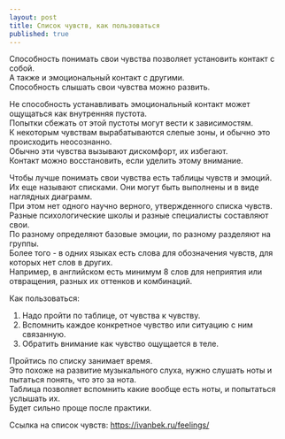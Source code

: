 ```yaml
---
layout: post
title: Список чувств, как пользоваться
published: true
---
```

Способность понимать свои чувства позволяет установить контакт с собой.\
А также и эмоциональный контакт с другими.\
Способность слышать свои чувства можно развить.

Не способность устанавливать эмоциональный контакт может ощущаться как внутренняя пустота.\
Попытки сбежать от этой пустоты могут вести к зависимостям.\
К некоторым чувствам вырабатываются слепые зоны, и обычно это происходить неосознанно.\
Обычно эти чувства вызывают дискомфорт, их избегают.\
Контакт можно восстановить, если уделить этому внимание.

Чтобы лучше понимать свои чувства есть таблицы чувств и эмоций.\
Их еще называют списками. Они могут быть выполнены и в виде наглядных диаграмм.\
При этом нет одного научно верного, утвержденного списка чувств.\
Разные психологические школы и разные специалисты составляют свои.\
По разному определяют базовые эмоции, по разному разделяют на группы.\
Более того - в одних языках есть слова для обозначения чувств, для которых нет слов в других.\
Например, в английском есть минимум 8 слов для неприятия или отвращения, разных их оттенков и комбинаций.

Как пользоваться:
1. Надо пройти по таблице, от чувства к чувству.
2. Вспомнить каждое конкретное чувство или ситуацию с ним связанную.
3. Обратить внимание как чувство ощущается в теле.

Пройтись по списку занимает время.\
Это похоже на развитие музыкального слуха, нужно слушать ноты и пытаться понять, что это за нота.\
Таблица позволяет вспомнить какие вообще есть ноты, и попытаться услышать их.\
Будет сильно проще после практики.

Ссылка на список чувств: <https://ivanbek.ru/feelings/>
